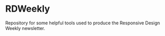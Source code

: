 RDWeekly
========

Repository for some helpful tools used to produce the Responsive Design Weekly newsletter.
